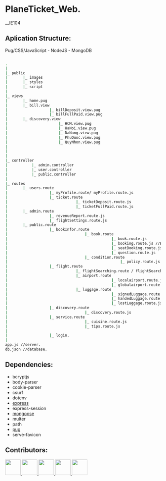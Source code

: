 # PlaneTicket_Web.
__IE104

## Aplication Structure:

Pug/CSS/JavaScript - NodeJS - MongoDB
```bash

.
|
|_ public
|       |_ images
|       |_ styles
|       |_ script
|
|_ views
|       |_ home.pug
|       |_ bill.view
|                   |_ billDeposit.view.pug
|                   |_ billFullPaid.view.pug
|       |_ discovery.view
|                       |_ HCM.view.pug
|                       |_ HaNoi.view.pug
|                       |_ DaNang.view.pug
|                       |_ PhuQuoc.view.pug
|                       |_ QuyNhon.view.pug
|
|
|
|_ controller
|           |_ admin.controller
|           |_ user.controller
|           |_ public.controller
|
|_ routes
|       |_ users.route
|                   |_ myProfile.route/ myProfile.route.js
|                   |_ ticket.route
|                               |_ ticketDeposit.route.js
|                               |_ ticketFullPaid.route.js
|       |_ admin.route
|                   |_ revenueReport.route.js
|                   |_ flightSettings.route.js
|       |_ public.route
|                   |_ bookInfor.route
|                                   |_ book.route
|                                               |_ book.route.js
|                                               |_ booking.route.js //BM2
|                                               |_ seatBooking.route.js //BM3
|                                               |_ question.route.js
|                                   |_ condition.route
|                                                   |_ policy.route.js
|                   |_ flight.route
|                               |_ flightSearching.route / flightSearching.route.js //BM5
|                               |_ airport.route
|                                               |_ localairport.route.js
|                                               |_ globalairport.route.js
|                               |_ luggage.route
|                                               |_ signedLuggage.route.js
|                                               |_ handedLuggage.route.js
|                                               |_ lostLuggage.route.js
|                   |_ discovery.route
|                                   |_ discovery.route.js
|                   |_ service.route
|                                   |_ cuisine.route.js
|                                   |_ tips.route.js
|
|                   |_ login.
|
app.js //server.
db.json //database.

```

## Dependencies:
+    <a>bcryptjs</a>
+    <a>body-parser</a>
+    <a>cookie-parser</a>
+    <a>csurf</a>
+    <a>dotenv</a>
+    <a href="http://expressjs.com">express</a>
+    <a>express-session</a>
+    <a href="https://mongoosejs.com">mongoose</a>
+    <a>multer</a>
+    <a>path</a>
+    <a href="https://pugjs.org/api/getting-started.html">pug</a>
+    <a>serve-favicon</a>






## Contributors:
<a href="https://www.facebook.com/tsone.ylov">
    <img src="https://avatars.githubusercontent.com/u/69576826?s=400&u=9530e982701ef80035d1d80a58cdf47f85802481&v=4" width="50px" />
</a>

<a href="https://www.facebook.com/khoi.le.quan">
    <img src="https://github.com/khoilecontact.png?size=400" width="50px" />
</a>

<a href="https://www.facebook.com/profile.php?id=100015743228561">
    <img src="https://avatars.githubusercontent.com/huyvouit" width="50px"/>
</a>

<a href="https://www.facebook.com/profile.php?id=100015655094206">
    <img src="https://avatars.githubusercontent.com/u/67401001?v=4" width="50px" height="50px"/>
</a>

<a href="https://www.facebook.com/profile.php?id=100010591908074">
    <img src="https://avatars.githubusercontent.com/u/80504187?s=400&u=28c5b2ded2fb2a567a2ccb49d7fba444af0e3660&v=4" width="50px" height="50px"/>
</a>
